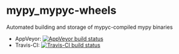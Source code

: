 # mypy_mypyc-wheels
Automated building and storage of mypyc-compiled mypy binaries

- AppVeyor:
  [![AppVeyor build status](https://ci.appveyor.com/api/projects/status/github/mypyc/mypy_mypyc-wheels?svg=true)](https://ci.appveyor.com/project/mypyc/mypy-mypyc-wheels)
- Travis-CI:
  [![Travis-CI build status](https://api.travis-ci.org/mypyc/mypy_mypyc-wheels.svg?branch=master)](https://travis-ci.org/mypyc/mypy_mypyc-wheels)
